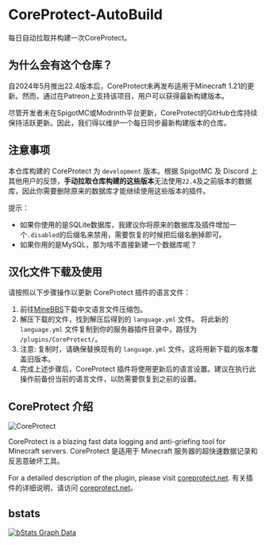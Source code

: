 # CoreProtect-AutoBuild

每日自动拉取并构建一次CoreProtect。

## 为什么会有这个仓库？

自2024年5月推出22.4版本后，CoreProtect未再发布适用于Minecraft 1.21的更新。然而，通过在Patreon上支持该项目，用户可以获得最新构建版本。

尽管开发者未在SpigotMC或Modrinth平台更新，CoreProtect的GitHub仓库持续保持活跃更新。因此，我们得以维护一个每日同步最新构建版本的仓库。

## 注意事项

本仓库构建的 CoreProtect 为 `development` 版本。根据 SpigotMC 及 Discord 上其他用户的反馈，**手动拉取仓库构建的这些版本**无法使用`22.4`及之前版本的数据库，因此你需要删除原来的数据库才能继续使用这些版本的插件。

提示：

- 如果你使用的是SQLite数据库，我建议你将原来的数据库及插件增加一个`.disabled`的后缀名来禁用，需要恢复的时候把后缀名删掉即可。
- 如果你用的是MySQL，那为啥不直接新建一个数据库呢？

## 汉化文件下载及使用

请按照以下步骤操作以更新 CoreProtect 插件的语言文件：

1. 前往[MineBBS](https://www.minebbs.com/resources/coreprotect.8820/)下载中文语言文件压缩包。
2. 解压下载的文件，找到解压后得到的 `language.yml` 文件。
将此新的 `language.yml` 文件复制到你的服务器插件目录中，路径为 `/plugins/CoreProtect/`。
3. 注意: 复制时，请确保替换现有的 `language.yml` 文件。这将用新下载的版本覆盖旧版本。
4. 完成上述步骤后，CoreProtect 插件将使用更新后的语言设置。建议在执行此操作前备份当前的语言文件，以防需要恢复到之前的设置。

## CoreProtect 介绍

![CoreProtect](https://userfolio.com/uploads/coreprotect-banner-v19.png)

CoreProtect is a blazing fast data logging and anti-griefing tool for Minecraft servers.
CoreProtect 是适用于 Minecraft 服务器的超快速数据记录和反恶意破坏工具。

For a detailed description of the plugin, please visit [coreprotect.net](https://coreprotect.net).
有关插件的详细说明，请访问 [coreprotect.net](https://coreprotect.net)。

## bstats

[![bStats Graph Data](https://bstats.org/signatures/bukkit/CoreProtect.svg)](https://bstats.org/plugin/bukkit/CoreProtect)

